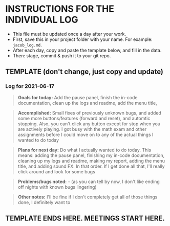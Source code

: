 # INSTRUCTIONS FOR THE INDIVIDUAL LOG
* This file must be updated once a day after your work.
* First, save this in your project folder with your name. For example: `jacob_log.md`.
* After each day, copy and paste the template below, and fill in the data.
* Then: stage, commit & push it to your git repo.

## TEMPLATE (don't change, just copy and update)

### Log for 2021-06-17

> **Goals for today:** Add the pause panel, finish the in-code documentation, clean up the logs and readme, add the menu title, 

> **Accomplished:** Small fixes of previously unknown bugs, and added some more buttons/features (forward and reset), and automtic stopping. Also, you can't click any button except for stop when you are actively playing. I got busy with the math exam and other assignments before I could move on to any of the actual things I wanted to do today

> **Plans for next day:** Do what I actually wanted to do today. This means: adding the pause panel, finishing my in-code documentation, cleaning up my logs and readme, making my report, adding the menu title, and adding sound FX. In that order. If I get done all that, I'll really click around and look for some bugs

> **Problems/bugs noted:** - (as you can tell by now, I don't like ending off nights with known bugs lingering)

> **Other notes:** I'll be fine if I don't completely get all of those things done, I definitely want to

## TEMPLATE ENDS HERE. MEETINGS START HERE.

